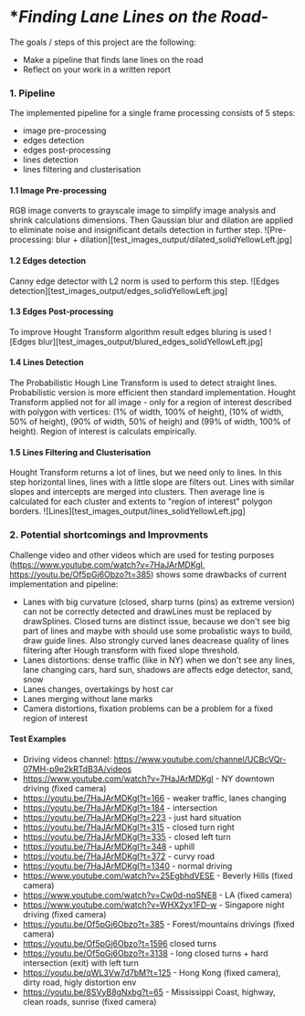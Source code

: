 # **Finding Lane Lines on the Road*- 

The goals / steps of this project are the following:
- Make a pipeline that finds lane lines on the road
- Reflect on your work in a written report


### 1. Pipeline
The implemented pipeline for a single frame processing consists of 5 steps:
 - image pre-processing
 - edges detection
 - edges post-processing
 - lines detection
 - lines filtering and clusterisation

#### 1.1 Image Pre-processing
 RGB image converts to grayscale image to simplify image analysis and shrink calculations dimensions.
 Then Gaussian blur and dilation are applied to eliminate noise and insignificant details detection in further step.
 ![Pre-processing: blur + dilation][test_images_output/dilated_solidYellowLeft.jpg]

#### 1.2 Edges detection
Canny edge detector with L2 norm is used to perform this step.
 ![Edges detection][test_images_output/edges_solidYellowLeft.jpg]

#### 1.3 Edges Post-processing
To improve Hought Transform algorithm result edges bluring is used
![Edges blur][test_images_output/blured_edges_solidYellowLeft.jpg]

#### 1.4 Lines Detection
The Probabilistic Hough Line Transform is used to detect straight lines.
Probabilistic version is more efficient then standard implementation.
Hought Transform applied not for all image - only for a region of interest
described with polygon with vertices: 
(1% of width, 100% of height), (10% of width, 50% of height), (90% of width, 50% of heigh) and (99% of width, 100% of height).
Region of interest is calculats empirically.

#### 1.5 Lines Filtering and Clusterisation
Hought Transform returns a lot of lines, but we need only to lines.
In this step horizontal lines, lines with a little slope are filters out.
Lines with similar slopes and intercepts are merged into clusters. 
Then average line is calculated for each cluster and extents to "region of interest" polygon borders.
![Lines][test_images_output/lines_solidYellowLeft.jpg]

### 2. Potential shortcomings and Improvments
Challenge video and other videos which are used for testing purposes (https://www.youtube.com/watch?v=7HaJArMDKgI, https://youtu.be/Of5pGj6Obzo?t=385) shows some drawbacks of current implementation and pipeline:
- Lanes with big curvature (closed, sharp turns (pins) as extreme version) can not be correctly detected and drawLines must be replaced by drawSplines. Closed turns are distinct issue, because we don't see big part of lines and maybe with should use some probalistic ways to build, draw guide lines. Also strongly curved lanes deacrease quality of lines filtering after Hough transform with fixed slope threshold.
- Lanes distortions: dense traffic (like in NY) when we don't see any lines, lane changing cars, hard sun, shadows are affects edge detector, sand, snow
- Lanes changes, overtakings by host car
- Lanes merging without lane marks
- Camera distortions, fixation problems can be a problem for a fixed region of interest

#### Test Examples
- Driving videos channel: https://www.youtube.com/channel/UCBcVQr-07MH-p9e2kRTdB3A/videos
- https://www.youtube.com/watch?v=7HaJArMDKgI - NY downtown driving (fixed camera)
 - https://youtu.be/7HaJArMDKgI?t=166 - weaker traffic, lanes changing
 - https://youtu.be/7HaJArMDKgI?t=184 - intersection
 - https://youtu.be/7HaJArMDKgI?t=223 - just hard situation
 - https://youtu.be/7HaJArMDKgI?t=315 - closed turn right
 - https://youtu.be/7HaJArMDKgI?t=335 - closed left turn
 - https://youtu.be/7HaJArMDKgI?t=348 - uphill
 - https://youtu.be/7HaJArMDKgI?t=372 - curvy road
 - https://youtu.be/7HaJArMDKgI?t=1340 - normal driving
- https://www.youtube.com/watch?v=25EgbhdVESE - Beverly Hills (fixed camera)
- https://www.youtube.com/watch?v=Cw0d-nqSNE8 - LA (fixed camera)
- https://www.youtube.com/watch?v=WHX2yx1FD-w - Singapore night driving (fixed camera)
- https://youtu.be/Of5pGj6Obzo?t=385 - Forest/mountains drivings (fixed camera)
 - https://youtu.be/Of5pGj6Obzo?t=1596 closed turns
 - https://youtu.be/Of5pGj6Obzo?t=3138 - long closed turns + hard intersection (exit) with left turn
- https://youtu.be/qWL3Vw7d7bM?t=125 - Hong Kong (fixed camera), dirty road, higly distortion env
- https://youtu.be/8SVyB8gNxbg?t=65 - Mississippi Coast, highway, clean roads, sunrise (fixed camera)

